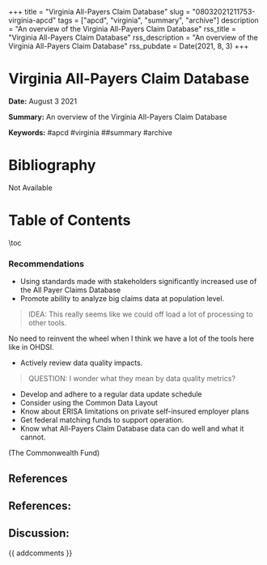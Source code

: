 +++
title = "Virginia All-Payers Claim Database"
slug = "08032021211753-virginia-apcd"
tags = ["apcd", "virginia", "summary", "archive"]
description = "An overview of the Virginia All-Payers Claim Database"
rss_title = "Virginia All-Payers Claim Database"
rss_description = "An overview of the Virginia All-Payers Claim Database"
rss_pubdate = Date(2021, 8, 3)
+++



Virginia All-Payers Claim Database
=========

**Date:** August 3 2021

**Summary:** An overview of the Virginia All-Payers Claim Database

**Keywords:** #apcd #virginia ##summary #archive

Bibliography
==========

Not Available

Table of Contents
=========

\toc

### Recommendations

  * Using standards made with stakeholders significantly increased use of the All Payer Claims Database
  * Promote ability to analyze big claims data at population level.

> IDEA: This really seems like we could off load a lot of processing to other tools.


No need to reinvent the wheel when I think we have a lot of the tools here like in OHDSI.

  * Actively review data quality impacts.

> QUESTION: I wonder what they mean by data quality metrics?


  * Develop and adhere to a regular data update schedule
  * Consider using the Common Data Layout
  * Know about ERISA limitations on private self-insured employer plans
  * Get federal matching funds to support operation.
  * Know what All-Payers Claim Database data can do well and what it cannot.

(The Commonwealth Fund)

## References

## References:
## Discussion: 

{{ addcomments }}
